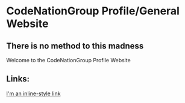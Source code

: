 # CodeNationGroup Profile/General Website
## There is no method to this madness

Welcome to the CodeNationGroup Profile Website

## Links:
[I'm an inline-style link](https://www.google.com)

